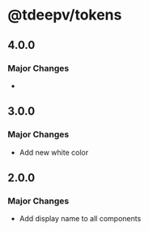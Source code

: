 # @tdeepv/tokens

## 4.0.0

### Major Changes

-

## 3.0.0

### Major Changes

- Add new white color

## 2.0.0

### Major Changes

- Add display name to all components
